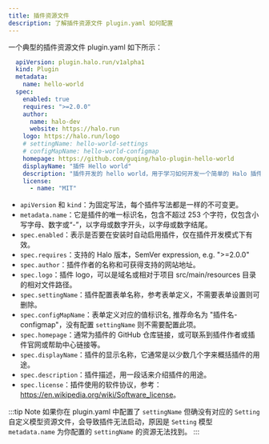 ```yaml
---
title: 插件资源文件
description: 了解插件资源文件 plugin.yaml 如何配置
---
```


一个典型的插件资源文件 plugin.yaml 如下所示：

```yaml
  apiVersion: plugin.halo.run/v1alpha1
  kind: Plugin
  metadata:
    name: hello-world
  spec:
    enabled: true
    requires: ">=2.0.0"
    author:
      name: halo-dev
      website: https://halo.run
    logo: https://halo.run/logo
    # settingName: hello-world-settings
    # configMapName: hello-world-configmap
    homepage: https://github.com/guqing/halo-plugin-hello-world
    displayName: "插件 Hello world"
    description: "插件开发的 hello world，用于学习如何开发一个简单的 Halo 插件"
    license:
      - name: "MIT"
```

- `apiVersion` 和 `kind`：为固定写法，每个插件写法都是一样的不可变更。
- `metadata.name`：它是插件的唯一标识名，包含不超过 253 个字符，仅包含小写字母、数字或“-”，以字母或数字开头，以字母或数字结尾。
- `spec.enabled`：表示是否要在安装时自动启用插件，仅在插件开发模式下有效。
- `spec.requires`：支持的 Halo 版本，SemVer expression, e.g. ">=2.0.0"
- `spec.author`：插件作者的名称和可获得支持的网站地址。
- `spec.logo`：插件 logo，可以是域名或相对于项目 src/main/resources 目录的相对文件路径。
- `spec.settingName`：插件配置表单名称，参考表单定义，不需要表单设置则可删除。
- `spec.configMapName`：表单定义对应的值标识名, 推荐命名为 "插件名-configmap"，没有配置 `settingName` 则不需要配置此项。
- `spec.homepage`：通常为插件的 GitHub 仓库链接，或可联系到插件作者或插件官网或帮助中心链接等。
- `spec.displayName`：插件的显示名称，它通常是以少数几个字来概括插件的用途。
- `spec.description`：插件描述，用一段话来介绍插件的用途。
- `spec.license`：插件使用的软件协议，参考：<https://en.wikipedia.org/wiki/Software_license>。

:::tip Note
如果你在 plugin.yaml 中配置了 `settingName` 但确没有对应的 `Setting` 自定义模型资源文件，会导致插件无法启动，原因是 `Setting` 模型 `metadata.name` 为你配置的 `settingName` 的资源无法找到。
:::
